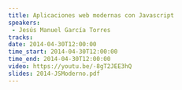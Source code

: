 ```yaml
---
title: Aplicaciones web modernas con Javascript
speakers:
 - Jesús Manuel García Torres
tracks:
date: 2014-04-30T12:00:00
time_start: 2014-04-30T12:00:00
time_end: 2014-04-30T12:00:00
video: https://youtu.be/-8gT2JEE3hQ
slides: 2014-JSModerno.pdf
---
```


